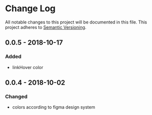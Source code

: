 # Change Log

All notable changes to this project will be documented in this file.
This project adheres to [Semantic Versioning](http://semver.org/).


## 0.0.5 - 2018-10-17

### Added
- linkHover color
## 0.0.4 - 2018-10-02

### Changed

- colors according to figma design system
